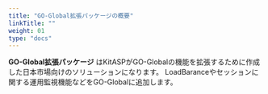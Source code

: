 ```yaml
---
title: "GO-Global拡張パッケージの概要"
linkTitle: ""
weight: 01
type: "docs"
---
```

 **GO-Global拡張パッケージ** はKitASPがGO-Globalの機能を拡張するために作成した日本市場向けのソリューションになります。
LoadBaranceやセッションに関する運用監視機能などをGO-Globalに追加します。